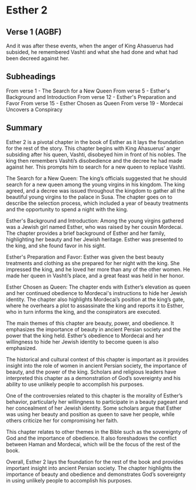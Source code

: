 # Esther 2

## Verse 1 (AGBF)

And it was after these events, when the anger of King Ahasuerus had subsided, he remembered Vashti and what she had done and what had been decreed against her.

## Subheadings

From verse 1 - The Search for a New Queen
From verse 5 - Esther's Background and Introduction
From verse 12 - Esther's Preparation and Favor
From verse 15 - Esther Chosen as Queen
From verse 19 - Mordecai Uncovers a Conspiracy

## Summary

Esther 2 is a pivotal chapter in the book of Esther as it lays the foundation for the rest of the story. This chapter begins with King Ahasuerus’ anger subsiding after his queen, Vashti, disobeyed him in front of his nobles. The king then remembers Vashti’s disobedience and the decree he had made against her. This prompts him to search for a new queen to replace Vashti.

The Search for a New Queen:
The king’s officials suggested that he should search for a new queen among the young virgins in his kingdom. The king agreed, and a decree was issued throughout the kingdom to gather all the beautiful young virgins to the palace in Susa. The chapter goes on to describe the selection process, which included a year of beauty treatments and the opportunity to spend a night with the king.

Esther's Background and Introduction:
Among the young virgins gathered was a Jewish girl named Esther, who was raised by her cousin Mordecai. The chapter provides a brief background of Esther and her family, highlighting her beauty and her Jewish heritage. Esther was presented to the king, and she found favor in his sight.

Esther's Preparation and Favor:
Esther was given the best beauty treatments and clothing as she prepared for her night with the king. She impressed the king, and he loved her more than any of the other women. He made her queen in Vashti’s place, and a great feast was held in her honor.

Esther Chosen as Queen:
The chapter ends with Esther’s elevation as queen and her continued obedience to Mordecai's instructions to hide her Jewish identity. The chapter also highlights Mordecai’s position at the king’s gate, where he overhears a plot to assassinate the king and reports it to Esther, who in turn informs the king, and the conspirators are executed.

The main themes of this chapter are beauty, power, and obedience. It emphasizes the importance of beauty in ancient Persian society and the power that the king held. Esther’s obedience to Mordecai and her willingness to hide her Jewish identity to become queen is also emphasized.

The historical and cultural context of this chapter is important as it provides insight into the role of women in ancient Persian society, the importance of beauty, and the power of the king. Scholars and religious leaders have interpreted this chapter as a demonstration of God’s sovereignty and his ability to use unlikely people to accomplish his purposes.

One of the controversies related to this chapter is the morality of Esther’s behavior, particularly her willingness to participate in a beauty pageant and her concealment of her Jewish identity. Some scholars argue that Esther was using her beauty and position as queen to save her people, while others criticize her for compromising her faith.

This chapter relates to other themes in the Bible such as the sovereignty of God and the importance of obedience. It also foreshadows the conflict between Haman and Mordecai, which will be the focus of the rest of the book.

Overall, Esther 2 lays the foundation for the rest of the book and provides important insight into ancient Persian society. The chapter highlights the importance of beauty and obedience and demonstrates God’s sovereignty in using unlikely people to accomplish his purposes.